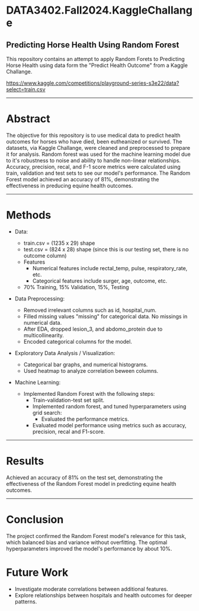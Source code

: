 # DATA3402.Fall2024.KaggleChallange

## Predicting Horse Health Using Random Forest
This repository contains an attempt to apply Random Forets to Predicting Horse Health using data form the "Predict Health Outcome" from a Kaggle Challange.

https://www.kaggle.com/competitions/playground-series-s3e22/data?select=train.csv

------------------------------------------------------------------------
# Abstract
The objective for this repository is to use medical data to predict health outcomes for horses who have died, been eutheanized or survived. The datasets, via Kaggle Challange, were cleaned and preprocessed to prepare it for analysis. Random forest was used for the machine learning model due to it's robustness to noise and ability to handle non-linear relationships. Accuracy, precision, recal, and F-1 score metrics were calculated using train, validation and test sets to see our model's performance. The Random Forest model achieved an accuracy of 81%, demonstrating the effectiveness in preducing equine health outcomes. 

-------------------------------------------------------------------------------------------------------------------
# Methods

- Data:
    - train.csv = (1235 x 29) shape
    - test.csv = (824 x 28) shape (since this is our testing set, there is no outcome column)
    - Features
        - Numerical features include rectal_temp, pulse, respiratory_rate, etc.
        - Categorical features include surger, age, outcome, etc.
    - 70% Training, 15% Validation, 15%, Testing

- Data Preprocessing:
    - Removed irrelevant columns such as id, hospital_num.
    - Filled missing values "missing" for categorical data. No missings in numerical data.
    - After EDA, dropped lesion_3, and abdomo_protein due to multicollinearity.
    - Encoded categorical columns for the model.

  
- Exploratory Data Analysis / Visualization:
    - Categorical bar graphs, and numerical histograms.
    - Used heatmap to analyze correlation beween columns.


- Machine Learning:
  - Implemented Random Forest with the following steps: 
      - Train-validation-test set split.
      - Implemented random forest, and tuned hyperparameters using grid search:
          - Evaluated the performance metrics.
      - Evaluated model performance using metrics such as accuracy, precision, recal and F1-score.
 
-----------------------------------------------------------------------------------------------------------------------
# Results
Achieved an accuracy of 81% on the test set, demonstrating the effectiveness of the Random Forest model in predicting equine health outcomes. 

---------------------------------------------------------------------------------------------------------------------

# Conclusion
The project confirmed the Random Forest model's relevance for this task, which balanced bias and variance without overfitting. The optimal hyperparameters improved the model's performance by about 10%.

# Future Work
- Investigate moderate correlations between additional features.
- Explore relationships between hospitals and health outcomes for deeper patterns.



